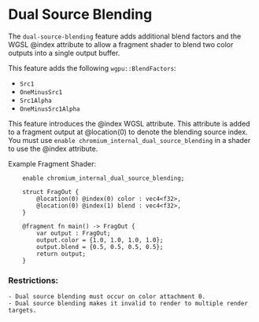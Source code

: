 # Dual Source Blending

The `dual-source-blending` feature adds additional blend factors and the WGSL @index attribute to allow a fragment shader to blend two color outputs into a single output buffer.

This feature adds the following `wgpu::BlendFactors`:
- `Src1`
- `OneMinusSrc1`
- `Src1Alpha`
- `OneMinusSrc1Alpha`

This feature introduces the @index WGSL attribute. This attribute is added to a fragment output at @location(0) to denote the blending source index. You must use `enable chromium_internal_dual_source_blending` in a shader to use the @index attribute.

Example Fragment Shader:
```
    enable chromium_internal_dual_source_blending;

    struct FragOut {
        @location(0) @index(0) color : vec4<f32>,
        @location(0) @index(1) blend : vec4<f32>,
    }

    @fragment fn main() -> FragOut {
        var output : FragOut;
        output.color = {1.0, 1.0, 1.0, 1.0};
        output.blend = {0.5, 0.5, 0.5, 0.5};
        return output;
    }
```

### Restrictions:
    - Dual source blending must occur on color attachment 0.
    - Dual source blending makes it invalid to render to multiple render targets.

